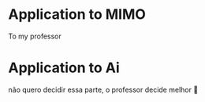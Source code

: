 
# Application to MIMO 

To my professor


# Application to Ai

não quero decidir essa parte, o professor decide melhor 🙏